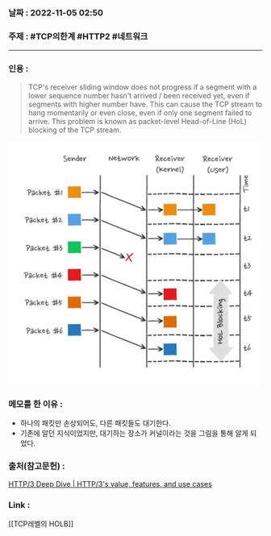 ### 날짜 : 2022-11-05 02:50
### 주제 : #TCP의한계 #HTTP2 #네트워크

---- 

### 인용 : 
>  TCP's receiver sliding window does not progress if a segment with a lower sequence number hasn't arrived / been received yet, even if segments with higher number have. This can cause the TCP stream to hang momentarily or even close, even if only one segment failed to arrive. This problem is known as packet-level Head-of-Line (HoL) blocking of the TCP stream.

![](Assets/H2Fail.png)


### 메모를 한 이유 : 
- 하나의 패킷만 손상되어도, 다른 패킷들도 대기한다. 
- 기존에 알던 지식이었지만, 대기하는 장소가 커널이라는 것을 그림을 통해 알게 되었다. 


### 출처(참고문헌) : 
[HTTP/3 Deep Dive | HTTP/3's value, features, and use cases](https://ably.com/topic/http3)


### Link : 
[[TCP레벨의 HOLB]]